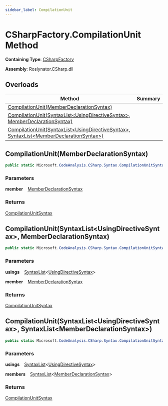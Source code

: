 ```yaml
---
sidebar_label: CompilationUnit
---
```


# CSharpFactory\.CompilationUnit Method

**Containing Type**: [CSharpFactory](../index.md)

**Assembly**: Roslynator\.CSharp\.dll

## Overloads

| Method | Summary |
| ------ | ------- |
| [CompilationUnit(MemberDeclarationSyntax)](#3275445737) | |
| [CompilationUnit(SyntaxList&lt;UsingDirectiveSyntax&gt;, MemberDeclarationSyntax)](#813881929) | |
| [CompilationUnit(SyntaxList&lt;UsingDirectiveSyntax&gt;, SyntaxList&lt;MemberDeclarationSyntax&gt;)](#2664110828) | |

<a id="3275445737"></a>

## CompilationUnit\(MemberDeclarationSyntax\) 

```csharp
public static Microsoft.CodeAnalysis.CSharp.Syntax.CompilationUnitSyntax CompilationUnit(Microsoft.CodeAnalysis.CSharp.Syntax.MemberDeclarationSyntax member)
```

### Parameters

**member** &ensp; [MemberDeclarationSyntax](https://docs.microsoft.com/en-us/dotnet/api/microsoft.codeanalysis.csharp.syntax.memberdeclarationsyntax)

### Returns

[CompilationUnitSyntax](https://docs.microsoft.com/en-us/dotnet/api/microsoft.codeanalysis.csharp.syntax.compilationunitsyntax)

<a id="813881929"></a>

## CompilationUnit\(SyntaxList&lt;UsingDirectiveSyntax&gt;, MemberDeclarationSyntax\) 

```csharp
public static Microsoft.CodeAnalysis.CSharp.Syntax.CompilationUnitSyntax CompilationUnit(Microsoft.CodeAnalysis.SyntaxList<Microsoft.CodeAnalysis.CSharp.Syntax.UsingDirectiveSyntax> usings, Microsoft.CodeAnalysis.CSharp.Syntax.MemberDeclarationSyntax member)
```

### Parameters

**usings** &ensp; [SyntaxList](https://docs.microsoft.com/en-us/dotnet/api/microsoft.codeanalysis.syntaxlist-1)&lt;[UsingDirectiveSyntax](https://docs.microsoft.com/en-us/dotnet/api/microsoft.codeanalysis.csharp.syntax.usingdirectivesyntax)&gt;

**member** &ensp; [MemberDeclarationSyntax](https://docs.microsoft.com/en-us/dotnet/api/microsoft.codeanalysis.csharp.syntax.memberdeclarationsyntax)

### Returns

[CompilationUnitSyntax](https://docs.microsoft.com/en-us/dotnet/api/microsoft.codeanalysis.csharp.syntax.compilationunitsyntax)

<a id="2664110828"></a>

## CompilationUnit\(SyntaxList&lt;UsingDirectiveSyntax&gt;, SyntaxList&lt;MemberDeclarationSyntax&gt;\) 

```csharp
public static Microsoft.CodeAnalysis.CSharp.Syntax.CompilationUnitSyntax CompilationUnit(Microsoft.CodeAnalysis.SyntaxList<Microsoft.CodeAnalysis.CSharp.Syntax.UsingDirectiveSyntax> usings, Microsoft.CodeAnalysis.SyntaxList<Microsoft.CodeAnalysis.CSharp.Syntax.MemberDeclarationSyntax> members)
```

### Parameters

**usings** &ensp; [SyntaxList](https://docs.microsoft.com/en-us/dotnet/api/microsoft.codeanalysis.syntaxlist-1)&lt;[UsingDirectiveSyntax](https://docs.microsoft.com/en-us/dotnet/api/microsoft.codeanalysis.csharp.syntax.usingdirectivesyntax)&gt;

**members** &ensp; [SyntaxList](https://docs.microsoft.com/en-us/dotnet/api/microsoft.codeanalysis.syntaxlist-1)&lt;[MemberDeclarationSyntax](https://docs.microsoft.com/en-us/dotnet/api/microsoft.codeanalysis.csharp.syntax.memberdeclarationsyntax)&gt;

### Returns

[CompilationUnitSyntax](https://docs.microsoft.com/en-us/dotnet/api/microsoft.codeanalysis.csharp.syntax.compilationunitsyntax)

